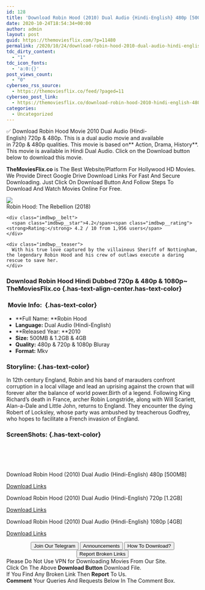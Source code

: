 ```yaml
---
id: 128
title: 'Download Robin Hood (2010) Dual Audio {Hindi-English} 480p [500MB] || 720p [1.2GB] || 1080p [4GB]'
date: 2020-10-24T18:54:34+00:00
author: admin
layout: post
guid: https://themoviesflix.com/?p=11480
permalink: /2020/10/24/download-robin-hood-2010-dual-audio-hindi-english-480p-500mb-720p-1-2gb-1080p-4gb/
tdc_dirty_content:
  - "1"
tdc_icon_fonts:
  - 'a:0:{}'
post_views_count:
  - "0"
cyberseo_rss_source:
  - https://themoviesflix.co/feed/?paged=11
cyberseo_post_link:
  - https://themoviesflix.co/download-robin-hood-2010-hindi-english-480p-720p-1080p/
categories:
  - Uncategorized
---
```

✅ Download Robin Hood&nbsp;Movie&nbsp;2010 Dual Audio (Hindi-English)&nbsp;720p&nbsp;&&nbsp;480p. This is&nbsp;a&nbsp;dual audio&nbsp;movie and available in&nbsp;720p&nbsp;&&nbsp;480p&nbsp;qualities. This movie is based on**&nbsp;Action, Drama, History**. This movie is available in Hindi Dual Audio. Click on the Download button below to download this movie.

**TheMoviesFlix.co**&nbsp;is The Best Website/Platform For Hollywood HD Movies. We Provide Direct Google Drive Download Links For Fast And Secure Downloading. Just Click On Download Button And Follow Steps To Download And Watch Movies Online For Free.

<div class="imdbwp imdbwp--movie dark">
  <div class="imdbwp__thumb">
    <a class="imdbwp__link" target="_blank" title="Robin Hood: The Rebellion" href="https://www.imdb.com/title/tt7052244/" rel="nofollow noopener noreferrer"><img class="imdbwp__img" src="https://m.media-amazon.com/images/M/MV5BMmFiZDAxZDQtMzU3ZC00NjU4LWI4NmItNmM5MmJjNjYzZTVmXkEyXkFqcGdeQXVyMzY5MzAxMDc@._V1_SX300.jpg" /></a>
  </div>
  
  <div class="imdbwp__content">
    <div class="imdbwp__header">
      <span class="imdbwp__title">Robin Hood: The Rebellion</span> (2018)
    </div>
    
    <div class="imdbwp__belt">
      <span class="imdbwp__star">4.2</span><span class="imdbwp__rating"><strong>Rating:</strong> 4.2 / 10 from 1,956 users</span>
    </div>
    
    <div class="imdbwp__teaser">
      With his true love captured by the villainous Sheriff of Nottingham, the legendary Robin Hood and his crew of outlaws execute a daring rescue to save her.
    </div>
  </div>
</div>

### Download Robin Hood Hindi&nbsp;Dubbed 720p & 480p & 1080p~ TheMoviesFlix.co {.has-text-align-center.has-text-color}

### &nbsp;Movie Info:&nbsp; {.has-text-color}

  * **Full Name:&nbsp;**Robin Hood
  * **Language:**&nbsp;Dual Audio (Hindi-English)
  * **Released Year:&nbsp;**2010
  * **Size:**&nbsp;500MB & 1.2GB & 4GB
  * **Quality:**&nbsp;480p & 720p & 1080p Bluray
  * **Format:**&nbsp;Mkv

### Storyline: {.has-text-color}

In 12th century England, Robin and his band of marauders confront corruption in a local village and lead an uprising against the crown that will forever alter the balance of world power.Birth of a legend. Following King Richard’s death in France, archer Robin Longstride, along with Will Scarlett, Alan-a-Dale and Little John, returns to England. They encounter the dying Robert of Locksley, whose party was ambushed by treacherous Godfrey, who hopes to facilitate a French invasion of England.

### ScreenShots: {.has-text-color}

<div class="wp-block-image">
  <figure class="aligncenter"><img src="https://i.imgur.com/a8VReDe.png" alt /></figure>
</div>

<div class="wp-block-image">
  <figure class="aligncenter"><img src="https://i.imgur.com/NeuPiHx.png" alt /></figure>
</div>

<div class="wp-block-image">
  <figure class="aligncenter"><img src="https://i.imgur.com/3BMeecD.png" alt /></figure>
</div>

<div class="wp-block-image">
  <figure class="aligncenter"><img src="https://i.imgur.com/ZOiHaTV.png" alt /></figure>
</div>

<div class="wp-block-image">
  <figure class="aligncenter"><img src="https://i.imgur.com/GW8edSk.jpg" alt /></figure>
</div>

<p class="has-text-align-center has-text-color has-medium-font-size">
  Download Robin Hood (2010) Dual Audio (Hindi-English) 480p [500MB]
</p>

<span class="mb-center maxbutton-3-center"><span class="maxbutton-3-container mb-container"><a class="maxbutton-3 maxbutton maxbutton-post-button" target="_blank" rel="nofollow noopener noreferrer" href="https://coinquint.com/a16092/"><span class="mb-text">Download Links</span></a></span></span>

<p class="has-text-align-center has-text-color has-medium-font-size">
  Download Robin Hood (2010) Dual Audio (Hindi-English) 720p [1.2GB]
</p>

<span class="mb-center maxbutton-3-center"><span class="maxbutton-3-container mb-container"><a class="maxbutton-3 maxbutton maxbutton-post-button" target="_blank" rel="nofollow noopener noreferrer" href="https://coinquint.com/a16094/"><span class="mb-text">Download Links</span></a></span></span>

<p class="has-text-align-center has-text-color has-medium-font-size">
  Download Robin Hood (2010) Dual Audio {Hindi-English} 1080p [4GB]
</p>

<span class="mb-center maxbutton-3-center"><span class="maxbutton-3-container mb-container"><a class="maxbutton-3 maxbutton maxbutton-post-button" target="_blank" rel="nofollow noopener noreferrer" href="https://coinquint.com/a16096/"><span class="mb-text">Download Links</span></a></span></span>

<center>
</center>

<center>
  <a href="https://t.me/themoviesflixcom" target="_blank" data-wpel-link="external" rel="nofollow external noopener noreferrer"><button class="button button5">Join Our Telegram</button></a> <a href="https://themoviesflix.co/download-robin-hood-2010-hindi-english-480p-720p-1080p/#" target="_blank" data-wpel-link="external" rel="nofollow external noopener noreferrer"><button class="button button5">Announcements</button></a> <a href="https://themoviesflix.com/how-to-download/" target="_blank" data-wpel-link="external" rel="nofollow external noopener noreferrer"><button class="button button5">How To Download?</button></a> <a href="https://themoviesflix.co/download-robin-hood-2010-hindi-english-480p-720p-1080p/#" target="_blank" data-wpel-link="external" rel="nofollow external noopener noreferrer"><button class="button button5">Report Broken Links</button></a>
</center>

<div class="alert alert-danger">
  Please Do Not Use VPN for Downloading Movies From Our Site.
</div>

<div class="alert alert-success">
  Click On The Above <strong>Download Button</strong> Download File.
</div>

<div class="alert alert-warning">
  If You Find Any Broken Link Then <strong>Report</strong> To Us.
</div>

<div class="alert alert-info">
  <strong>Comment</strong> Your Queries And Requests Below In The Comment Box.
</div>